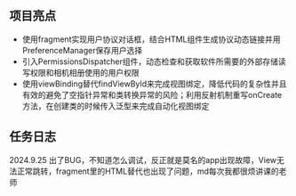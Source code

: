 ## 项目亮点

* 使用fragment实现用户协议对话框，结合HTML组件生成协议动态链接并用PreferenceManager保存用户选择
* 引入PermissionsDispatcher组件，动态检查和获取软件所需要的外部存储读写权限和相机相册使用的用户权限
* 使用viewBinding替代findViewById来完成视图绑定，降低代码的复杂性并且有效的避免了空指针异常和类转换异常的风险；利用反射机制重写onCreate方法，在创建类的时候传入泛型来完成自动化视图绑定



## 任务日志

2024.9.25 出了BUG，不知道怎么调试，反正就是莫名的app出现故障，View无法正常跳转，fragment里的HTML替代也出现了问题，md每次我都很烦讲课的老师